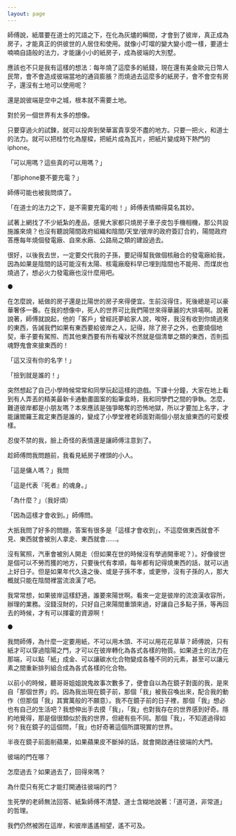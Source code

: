 ```yaml
---
layout: page
---
```


師傅說，紙厝要在道士的咒語之下，在化為灰燼的瞬間，才會到了彼岸，真正成為房子，才能真正的供彼世的人居住和使用。就像小叮噹的變大變小燈一樣，要道士喃喃自語般的法力，才能讓小小的紙房子，成為彼端的大別墅。

應該也不只是我有這樣的想法：每年燒了這麼多的紙錢，現在還有美金歐元日幣人民幣，會不會造成彼端當地的通貨膨脹？而燒過去這麼多的紙房子，會不會空有房子，還沒有土地可以使用呢？

還是說彼端是空中之城，根本就不需要土地。

對於另一個世界有太多的想像。

只要穿過火的試鍊，就可以投奔到榮華富貴享受不盡的地方。只要一把火，和道士的法力。就可以把桂竹化為屋樑，把紙片成為瓦片，把紙片變成時下熱門的iphone。

「可以用嗎？這些真的可以用嗎？」

「那iphone要不要充電？」

師傅可能也被我問煩了。

「在道士的法力之下，是不需要充電的啦！」師傅表情顯得莫名其妙。

試著上網找了不少紙紮的產品，感覺大家都只燒房子車子皮包手機相機，那公共設施誰來燒？也沒有聽說陽間政府組織和陰間/天堂/彼岸的政府簽訂合約，陽間政府答應每年燒個發電廠、自來水廠、公路局之類的建設過去。

很好，以後我去世，一定要交代我的子孫，要記得幫我做個核融合的發電廠給我，因為如果是陰間的話可能沒有太陽、核電廠廢料早已埋到陰間也不能用、而煤炭也燒過了，想必火力發電廠也沒什麼用吧。

●

在怎麼說，紙做的房子還是比陽世的房子來得便宜。生前沒得住，死後總是可以豪華奢侈一番。在我的想像中，死人的世界可比我們陽世來得華麗的大排場啊。說著說著，師傅就說起，他的「客戶」曾經託夢給家人說，唉呀，我沒有收到你燒過來的東西，告誡我們如果有東西要給彼岸之人，記得，除了房子之外，也要燒個地契，車子要有駕照、而其他東西要有所有權狀不然就是個清單之類的東西，否則孤魂野鬼會來搶東西的！

「這又沒有你的名字！」

「撿到就是誰的！」

突然想起了自己小學時候常常和同學玩起這樣的遊戲。下課十分鐘，大家在地上看到有人弄丟的精美最新卡通動畫圖案的鉛筆盒時，我和同學們之間的爭執。怎麼，難道彼岸都是小朋友嗎？本來應該是強爭略奪的恐怖地獄，所以才要加上名字，才能讓閻羅王裁定東西是誰的，變成了小學堂裡老師面對兩個小朋友搶東西的可愛模樣。

忍俊不禁的我，臉上奇怪的表情還是讓師傅注意到了。

趁師傅問我問題前，我看見紙房子裡頭的小人。

「這是傭人嗎？」我問

「這是代表『死者』的魂身。」

「為什麼？」（我好煩）

「因為這樣才會收到。」師傅問。

大扺我問了好多的問題，答案有很多是「這樣才會收到」，不這麼做東西就會不見、東西就會被別人拿走、東西就會……。

沒有駕照，汽車會被別人開走（但如果在世的時候沒有學過開車呢？）。好像彼世是個可以不勞而獲的地方，只要後代有孝順，每年都有記得燒東西的話，就可以過上好日子。但是如果年代久遠之後、或是子孫不孝，或更慘，沒有子孫的人，那大概就只能在陰間裡當流浪漢了吧。

我常常想，如果彼岸這樣舒適，誰要來陽世啊。看來一定是彼岸的流浪漢收容所，辦理的業務。沒錢沒財的，只好自己來陽間重頭來過，好讓自己多點子孫，等再回去的時候，才有可以揮霍的資源啊！





●

我問師傅，為什麼一定要用紙，不可以用木頭、不可以用花花草草？師傅說，只有紙才可以穿過陰陽之門，才可以在彼岸轉化為各式各樣的物質。如果道士的法力在那端，可以點「紙」成金、可以讓碳水化合物變成各種不同的元素，甚至可以讓元素之間重新排列組合成為各式各樣的化合物。

以前小的時候，聽哥哥姐姐說鬼故事次數多了，便會自以為在鏡子對面的我，是來自「那個世界」的。因為我出現在鏡子前，那個「我」被我召喚出來，配合我的動作（但那個「我」其實萬般的不願意）。我不在鏡子前的日子裡，那個「我」想必也有自己的生活吧？我想伸出手去摸「我」，「我」也對我存在的世界感到好奇。隱約地覺得，那是個很類似於我的世界，但總有些不同。那個「我」，不知道過得如何？我在鏡子的這個問，「我」也好奇著這個所謂現實的世界。

半夜在鏡子前面削蘋果，如果蘋果皮不斷掉的話，就會開啟通往彼端的大門。

彼端的門在哪？

怎麼過去？如果過去了，回得來嗎？

為什麼只有死亡才能打開通往彼端的門？

生死學的老師無法回答、紙紮師傅不清楚、道士含糊地說著：「道可道，非常道」的哲理。

我們仍然被困在這岸，和彼岸遙遙相望，遙不可及。
